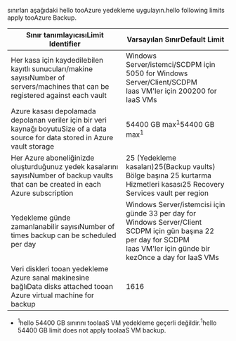 <span data-ttu-id="3cd36-101">sınırları aşağıdaki hello tooAzure yedekleme uygulayın.</span><span class="sxs-lookup"><span data-stu-id="3cd36-101">hello following limits apply tooAzure Backup.</span></span>

| <span data-ttu-id="3cd36-102">Sınır tanımlayıcısı</span><span class="sxs-lookup"><span data-stu-id="3cd36-102">Limit Identifier</span></span> | <span data-ttu-id="3cd36-103">Varsayılan Sınır</span><span class="sxs-lookup"><span data-stu-id="3cd36-103">Default Limit</span></span> |
| --- | --- |
| <span data-ttu-id="3cd36-104">Her kasa için kaydedilebilen kayıtlı sunucuları/makine sayısı</span><span class="sxs-lookup"><span data-stu-id="3cd36-104">Number of servers/machines that can be registered against each vault</span></span> |<span data-ttu-id="3cd36-105">Windows Server/istemci/SCDPM için 50</span><span class="sxs-lookup"><span data-stu-id="3cd36-105">50 for Windows Server/Client/SCDPM</span></span> <br/> <span data-ttu-id="3cd36-106">Iaas VM'ler için 200</span><span class="sxs-lookup"><span data-stu-id="3cd36-106">200 for IaaS VMs</span></span> |
| <span data-ttu-id="3cd36-107">Azure kasası depolamada depolanan veriler için bir veri kaynağı boyutu</span><span class="sxs-lookup"><span data-stu-id="3cd36-107">Size of a data source for data stored in Azure vault storage</span></span> |<span data-ttu-id="3cd36-108">54400 GB max<sup>1</sup></span><span class="sxs-lookup"><span data-stu-id="3cd36-108">54400 GB max<sup>1</sup></span></span> |
| <span data-ttu-id="3cd36-109">Her Azure aboneliğinizde oluşturduğunuz yedek kasalarını sayısı</span><span class="sxs-lookup"><span data-stu-id="3cd36-109">Number of backup vaults that can be created in each Azure subscription</span></span> |<span data-ttu-id="3cd36-110">25 (Yedekleme kasaları)</span><span class="sxs-lookup"><span data-stu-id="3cd36-110">25(Backup vaults)</span></span> <br/> <span data-ttu-id="3cd36-111">Bölge başına 25 kurtarma Hizmetleri kasası</span><span class="sxs-lookup"><span data-stu-id="3cd36-111">25 Recovery Services vault per region</span></span> |
| <span data-ttu-id="3cd36-112">Yedekleme günde zamanlanabilir sayısı</span><span class="sxs-lookup"><span data-stu-id="3cd36-112">Number of times backup can be scheduled per day</span></span> |<span data-ttu-id="3cd36-113">Windows Server/istemcisi için günde 3</span><span class="sxs-lookup"><span data-stu-id="3cd36-113">3 per day for Windows Server/Client</span></span> <br/> <span data-ttu-id="3cd36-114">SCDPM için gün başına 2</span><span class="sxs-lookup"><span data-stu-id="3cd36-114">2 per day for SCDPM</span></span> <br/> <span data-ttu-id="3cd36-115">Iaas VM'ler için günde bir kez</span><span class="sxs-lookup"><span data-stu-id="3cd36-115">Once a day for IaaS VMs</span></span> |
| <span data-ttu-id="3cd36-116">Veri diskleri tooan yedekleme Azure sanal makinesine bağlı</span><span class="sxs-lookup"><span data-stu-id="3cd36-116">Data disks attached tooan Azure virtual machine for backup</span></span> |<span data-ttu-id="3cd36-117">16</span><span class="sxs-lookup"><span data-stu-id="3cd36-117">16</span></span> |

* <span data-ttu-id="3cd36-118"><sup>1</sup>hello 54400 GB sınırını tooIaaS VM yedekleme geçerli değildir.</span><span class="sxs-lookup"><span data-stu-id="3cd36-118"><sup>1</sup>hello 54400 GB limit does not apply tooIaaS VM backup.</span></span>

